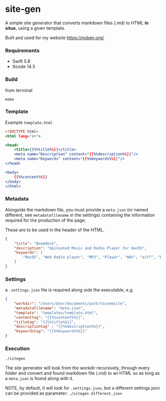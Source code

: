 # site-gen

A simple site generator that converts markdown files (.md) to HTML **in situe**, using a given template.

Built and used for my website https://noben.org/

### Requirements 

- Swift 5.8
- Xcode 14.3


### Build

from terminal

    make

### Template

Example `template.html`

```template.html
<!DOCTYPE html>
<html lang="en">

<head>
    <title>{{%%title%%}}</title>
    <meta name="Description" content="{{%%description%%}}"/>
    <meta name="Keywords" content="{{%%keywords%%}}"/>
</head>

<body>
    {{%%content%%}}
</body>
</html>
```

### Metadata

Alongside the markdown file, you must provide a `meta.json` (or named different, see `metadatafilename` in the settings) containing the information required for the production of the page.

These are to be used in the header of the HTML.

```meta.json
{
	"title": "Boomdeck",
	"description": "Opiniated Music and Radio Player for macOS",
	"keywords": [
		"MacOS", "Web Radio player", "MP3", "Player", "WAV", "aiff", "Radios", "Swift", "SwiftUI"
	]
}
```

### Settings

a `.settings.json` file is required along side the executable, e.g.

```settings.json
{
    "workdir": "/Users/User/Documents/path/to/website",
    "metadatafilename": "meta.json",
    "template": "templates/template.html",
    "contenttag": "{{%%content%%}}",
    "titletag": "{{%%title%%}}",
    "descriptiontag" : "{{%%description%%}}",
    "keywordstag": "{{%%keywords%%}}"
}
```

### Execution

    ./sitegen

The site generator will look from the workdir recursively, through every folder and convert and found markdown file (.md) to an HTML so as long as a `meta.json` is found along with it.

NOTE, by default, it will look for `.settings.json`, but a different settings.json can be provided as parameter: `./sitegen different.json`
